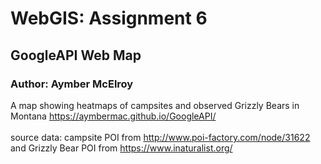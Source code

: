 # WebGIS: Assignment 6
## GoogleAPI Web Map
### Author: Aymber McElroy

A map showing heatmaps of campsites and observed Grizzly Bears in Montana <https://aymbermac.github.io/GoogleAPI/>
<br><br>source data: campsite POI from <http://www.poi-factory.com/node/31622> and Grizzly Bear POI from <https://www.inaturalist.org/>